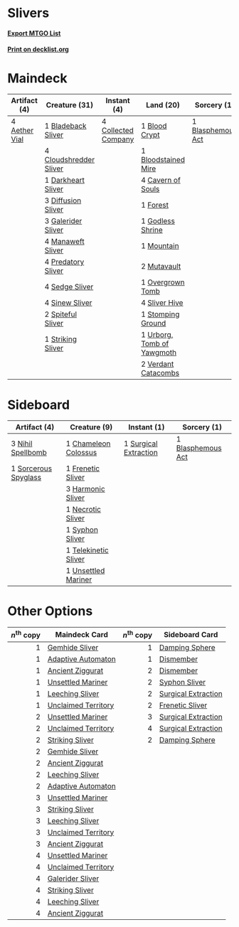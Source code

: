 # Slivers

#### [Export MTGO List](../collection/Slivers/Slivers.txt)
#### [Print on decklist.org](http://decklist.org/?deckmain=4%09Aether%20Vial%0A1%09Bladeback%20Sliver%0A1%09Blasphemous%20Act%0A1%09Blood%20Crypt%0A1%09Bloodstained%20Mire%0A4%09Cavern%20of%20Souls%0A4%09Cloudshredder%20Sliver%0A4%09Collected%20Company%0A1%09Darkheart%20Sliver%0A3%09Diffusion%20Sliver%0A1%09Forest%0A3%09Galerider%20Sliver%0A1%09Godless%20Shrine%0A4%09Manaweft%20Sliver%0A1%09Mountain%0A2%09Mutavault%0A1%09Overgrown%20Tomb%0A4%09Predatory%20Sliver%0A4%09Sedge%20Sliver%0A4%09Sinew%20Sliver%0A4%09Sliver%20Hive%0A2%09Spiteful%20Sliver%0A1%09Stomping%20Ground%0A1%09Striking%20Sliver%0A1%09Urborg,%20Tomb%20of%20Yawgmoth%0A2%09Verdant%20Catacombs&deckside=1%09Blasphemous%20Act%0A1%09Chameleon%20Colossus%0A1%09Frenetic%20Sliver%0A3%09Harmonic%20Sliver%0A1%09Necrotic%20Sliver%0A3%09Nihil%20Spellbomb%0A1%09Sorcerous%20Spyglass%0A1%09Surgical%20Extraction%0A1%09Syphon%20Sliver%0A1%09Telekinetic%20Sliver%0A1%09Unsettled%20Mariner)
# Maindeck

|                                     Artifact (4)                                      |                                          Creature (31)                                          |                                         Instant (4)                                          |                                              Land (20)                                              |                                        Sorcery (1)                                         |
|---------------------------------------------------------------------------------------|-------------------------------------------------------------------------------------------------|----------------------------------------------------------------------------------------------|-----------------------------------------------------------------------------------------------------|--------------------------------------------------------------------------------------------|
|4 [Aether Vial](http://gatherer.wizards.com/Pages/Card/Details.aspx?multiverseid=48146)|1 [Bladeback Sliver](http://gatherer.wizards.com/Pages/Card/Details.aspx?multiverseid=464068)    |4 [Collected Company](http://gatherer.wizards.com/Pages/Card/Details.aspx?multiverseid=394519)|1 [Blood Crypt](http://gatherer.wizards.com/Pages/Card/Details.aspx?multiverseid=97102)              |1 [Blasphemous Act](http://gatherer.wizards.com/Pages/Card/Details.aspx?multiverseid=389443)|
|                                                                                       |4 [Cloudshredder Sliver](http://gatherer.wizards.com/Pages/Card/Details.aspx?multiverseid=464144)|                                                                                              |1 [Bloodstained Mire](http://gatherer.wizards.com/Pages/Card/Details.aspx?multiverseid=405094)       |                                                                                            |
|                                                                                       |1 [Darkheart Sliver](http://gatherer.wizards.com/Pages/Card/Details.aspx?multiverseid=126012)    |                                                                                              |4 [Cavern of Souls](http://gatherer.wizards.com/Pages/Card/Details.aspx?multiverseid=278058)         |                                                                                            |
|                                                                                       |3 [Diffusion Sliver](http://gatherer.wizards.com/Pages/Card/Details.aspx?multiverseid=383225)    |                                                                                              |1 [Forest](http://gatherer.wizards.com/Pages/Card/Details.aspx?multiverseid=439860)                  |                                                                                            |
|                                                                                       |3 [Galerider Sliver](http://gatherer.wizards.com/Pages/Card/Details.aspx?multiverseid=370590)    |                                                                                              |1 [Godless Shrine](http://gatherer.wizards.com/Pages/Card/Details.aspx?multiverseid=405099)          |                                                                                            |
|                                                                                       |4 [Manaweft Sliver](http://gatherer.wizards.com/Pages/Card/Details.aspx?multiverseid=370599)     |                                                                                              |1 [Mountain](http://gatherer.wizards.com/Pages/Card/Details.aspx?multiverseid=439859)                |                                                                                            |
|                                                                                       |4 [Predatory Sliver](http://gatherer.wizards.com/Pages/Card/Details.aspx?multiverseid=370745)    |                                                                                              |2 [Mutavault](http://gatherer.wizards.com/Pages/Card/Details.aspx?multiverseid=370733)               |                                                                                            |
|                                                                                       |4 [Sedge Sliver](http://gatherer.wizards.com/Pages/Card/Details.aspx?multiverseid=118917)        |                                                                                              |1 [Overgrown Tomb](http://gatherer.wizards.com/Pages/Card/Details.aspx?multiverseid=405103)          |                                                                                            |
|                                                                                       |4 [Sinew Sliver](http://gatherer.wizards.com/Pages/Card/Details.aspx?multiverseid=125879)        |                                                                                              |4 [Sliver Hive](http://gatherer.wizards.com/Pages/Card/Details.aspx?multiverseid=383384)             |                                                                                            |
|                                                                                       |2 [Spiteful Sliver](http://gatherer.wizards.com/Pages/Card/Details.aspx?multiverseid=464097)     |                                                                                              |1 [Stomping Ground](http://gatherer.wizards.com/Pages/Card/Details.aspx?multiverseid=405110)         |                                                                                            |
|                                                                                       |1 [Striking Sliver](http://gatherer.wizards.com/Pages/Card/Details.aspx?multiverseid=370589)     |                                                                                              |1 [Urborg, Tomb of Yawgmoth](http://gatherer.wizards.com/Pages/Card/Details.aspx?multiverseid=383425)|                                                                                            |
|                                                                                       |                                                                                                 |                                                                                              |2 [Verdant Catacombs](http://gatherer.wizards.com/Pages/Card/Details.aspx?multiverseid=405113)       |                                                                                            |


# Sideboard

|                                         Artifact (4)                                          |                                         Creature (9)                                          |                                          Instant (1)                                           |                                        Sorcery (1)                                         |
|-----------------------------------------------------------------------------------------------|-----------------------------------------------------------------------------------------------|------------------------------------------------------------------------------------------------|--------------------------------------------------------------------------------------------|
|3 [Nihil Spellbomb](http://gatherer.wizards.com/Pages/Card/Details.aspx?multiverseid=442215)   |1 [Chameleon Colossus](http://gatherer.wizards.com/Pages/Card/Details.aspx?multiverseid=220451)|1 [Surgical Extraction](http://gatherer.wizards.com/Pages/Card/Details.aspx?multiverseid=397706)|1 [Blasphemous Act](http://gatherer.wizards.com/Pages/Card/Details.aspx?multiverseid=389443)|
|1 [Sorcerous Spyglass](http://gatherer.wizards.com/Pages/Card/Details.aspx?multiverseid=435407)|1 [Frenetic Sliver](http://gatherer.wizards.com/Pages/Card/Details.aspx?multiverseid=126011)   |                                                                                                |                                                                                            |
|                                                                                               |3 [Harmonic Sliver](http://gatherer.wizards.com/Pages/Card/Details.aspx?multiverseid=109706)   |                                                                                                |                                                                                            |
|                                                                                               |1 [Necrotic Sliver](http://gatherer.wizards.com/Pages/Card/Details.aspx?multiverseid=207912)   |                                                                                                |                                                                                            |
|                                                                                               |1 [Syphon Sliver](http://gatherer.wizards.com/Pages/Card/Details.aspx?multiverseid=370752)     |                                                                                                |                                                                                            |
|                                                                                               |1 [Telekinetic Sliver](http://gatherer.wizards.com/Pages/Card/Details.aspx?multiverseid=111085)|                                                                                                |                                                                                            |
|                                                                                               |1 [Unsettled Mariner](http://gatherer.wizards.com/Pages/Card/Details.aspx?multiverseid=464165) |                                                                                                |                                                                                            |


# Other Options

|*n*<sup>th</sup> copy|                                        Maindeck Card                                         |*n*<sup>th</sup> copy|                                        Sideboard Card                                        |
|--------------------:|----------------------------------------------------------------------------------------------|--------------------:|----------------------------------------------------------------------------------------------|
|                    1|[Gemhide Sliver](http://gatherer.wizards.com/Pages/Card/Details.aspx?multiverseid=207905)     |                    1|[Damping Sphere](http://gatherer.wizards.com/Pages/Card/Details.aspx?multiverseid=443101)     |
|                    1|[Adaptive Automaton](http://gatherer.wizards.com/Pages/Card/Details.aspx?multiverseid=439384) |                    1|[Dismember](http://gatherer.wizards.com/Pages/Card/Details.aspx?multiverseid=382182)          |
|                    1|[Ancient Ziggurat](http://gatherer.wizards.com/Pages/Card/Details.aspx?multiverseid=189271)   |                    2|[Dismember](http://gatherer.wizards.com/Pages/Card/Details.aspx?multiverseid=382182)          |
|                    1|[Unsettled Mariner](http://gatherer.wizards.com/Pages/Card/Details.aspx?multiverseid=464165)  |                    2|[Syphon Sliver](http://gatherer.wizards.com/Pages/Card/Details.aspx?multiverseid=370752)      |
|                    1|[Leeching Sliver](http://gatherer.wizards.com/Pages/Card/Details.aspx?multiverseid=383297)    |                    2|[Surgical Extraction](http://gatherer.wizards.com/Pages/Card/Details.aspx?multiverseid=397706)|
|                    1|[Unclaimed Territory](http://gatherer.wizards.com/Pages/Card/Details.aspx?multiverseid=435419)|                    2|[Frenetic Sliver](http://gatherer.wizards.com/Pages/Card/Details.aspx?multiverseid=126011)    |
|                    2|[Unsettled Mariner](http://gatherer.wizards.com/Pages/Card/Details.aspx?multiverseid=464165)  |                    3|[Surgical Extraction](http://gatherer.wizards.com/Pages/Card/Details.aspx?multiverseid=397706)|
|                    2|[Unclaimed Territory](http://gatherer.wizards.com/Pages/Card/Details.aspx?multiverseid=435419)|                    4|[Surgical Extraction](http://gatherer.wizards.com/Pages/Card/Details.aspx?multiverseid=397706)|
|                    2|[Striking Sliver](http://gatherer.wizards.com/Pages/Card/Details.aspx?multiverseid=370589)    |                    2|[Damping Sphere](http://gatherer.wizards.com/Pages/Card/Details.aspx?multiverseid=443101)     |
|                    2|[Gemhide Sliver](http://gatherer.wizards.com/Pages/Card/Details.aspx?multiverseid=207905)     |                     |                                                                                              |
|                    2|[Ancient Ziggurat](http://gatherer.wizards.com/Pages/Card/Details.aspx?multiverseid=189271)   |                     |                                                                                              |
|                    2|[Leeching Sliver](http://gatherer.wizards.com/Pages/Card/Details.aspx?multiverseid=383297)    |                     |                                                                                              |
|                    2|[Adaptive Automaton](http://gatherer.wizards.com/Pages/Card/Details.aspx?multiverseid=439384) |                     |                                                                                              |
|                    3|[Unsettled Mariner](http://gatherer.wizards.com/Pages/Card/Details.aspx?multiverseid=464165)  |                     |                                                                                              |
|                    3|[Striking Sliver](http://gatherer.wizards.com/Pages/Card/Details.aspx?multiverseid=370589)    |                     |                                                                                              |
|                    3|[Leeching Sliver](http://gatherer.wizards.com/Pages/Card/Details.aspx?multiverseid=383297)    |                     |                                                                                              |
|                    3|[Unclaimed Territory](http://gatherer.wizards.com/Pages/Card/Details.aspx?multiverseid=435419)|                     |                                                                                              |
|                    3|[Ancient Ziggurat](http://gatherer.wizards.com/Pages/Card/Details.aspx?multiverseid=189271)   |                     |                                                                                              |
|                    4|[Unsettled Mariner](http://gatherer.wizards.com/Pages/Card/Details.aspx?multiverseid=464165)  |                     |                                                                                              |
|                    4|[Unclaimed Territory](http://gatherer.wizards.com/Pages/Card/Details.aspx?multiverseid=435419)|                     |                                                                                              |
|                    4|[Galerider Sliver](http://gatherer.wizards.com/Pages/Card/Details.aspx?multiverseid=370590)   |                     |                                                                                              |
|                    4|[Striking Sliver](http://gatherer.wizards.com/Pages/Card/Details.aspx?multiverseid=370589)    |                     |                                                                                              |
|                    4|[Leeching Sliver](http://gatherer.wizards.com/Pages/Card/Details.aspx?multiverseid=383297)    |                     |                                                                                              |
|                    4|[Ancient Ziggurat](http://gatherer.wizards.com/Pages/Card/Details.aspx?multiverseid=189271)   |                     |                                                                                              |

